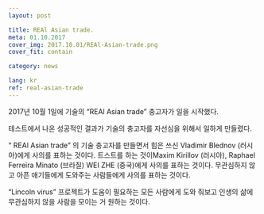 ```yaml
---
layout: post

title: REAl Asian trade.
meta: 01.10.2017
cover_img: 2017.10.01/REAl-Asian-trade.png
cover_fit: contain

category: news

lang: kr
ref: real-asian-trade
---
```


2017년 10월 1일에 기술의 “REAl Asian trade” 충고자가 일을 시작했다.

테스트에서 나온 성공적인 결과가 기술의 충고자를 자선심을 위해서 일하게 만들렸다.

“ REAl Asian trade” 의 기술 충고자를 만들면서 힘은 쓰신 Vladimir Blednov (러시아)에게 사의를 표하는 것이다.
트스트를 하는 것이Maxim Kirillov (러시아), Raphael Ferreira Minato (브라질) WEI ZHE (중국)에게 사의를 표하는 것이다.
무관심하지 않고 아픈 애기들에게 도와주는 사람들에게 사의를 표하는 것이다.

“Lincoln virus” 프로젝트가 도움이 필요하는 모든 사람에게 도와 줘보고 인생의 삶에 무관심하지 않을 사람을 모이는 거 원하는 것이다.

